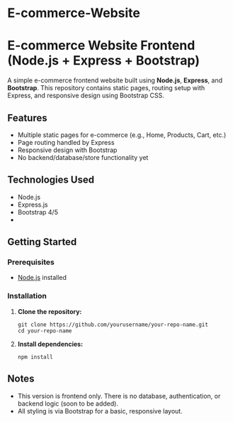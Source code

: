 # E-commerce-Website
# E-commerce Website Frontend (Node.js + Express + Bootstrap)

A simple e-commerce frontend website built using **Node.js**, **Express**, and **Bootstrap**. This repository contains static pages, routing setup with Express, and responsive design using Bootstrap CSS.

## Features

- Multiple static pages for e-commerce (e.g., Home, Products, Cart, etc.)
- Page routing handled by Express
- Responsive design with Bootstrap
- No backend/database/store functionality yet

## Technologies Used

- Node.js
- Express.js
- Bootstrap 4/5 <!-- Mention the version you used -->
- <!-- Optional: EJS, Pug, or another template engine if used -->

## Getting Started

### Prerequisites

- [Node.js](https://nodejs.org/) installed

### Installation

1. **Clone the repository:**
    ```
    git clone https://github.com/yourusername/your-repo-name.git
    cd your-repo-name
    ```

2. **Install dependencies:**
    ```
    npm install
    ```

## Notes

- This version is frontend only. There is no database, authentication, or backend logic (soon to be added).
- All styling is via Bootstrap for a basic, responsive layout.
